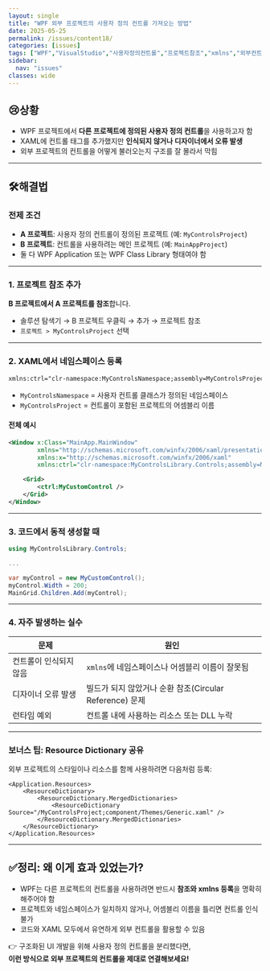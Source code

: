 ```yaml
---
layout: single
title: "WPF 외부 프로젝트의 사용자 정의 컨트롤 가져오는 방법"
date: 2025-05-25
permalink: /issues/content18/
categories: [issues]
tags: ["WPF","VisualStudio","사용자정의컨트롤","프로젝트참조","xmlns","외부컨트롤","리소스공유"]
sidebar:
  nav: "issues"
classes: wide
---
```


## 😢**상황**
* WPF 프로젝트에서 **다른 프로젝트에 정의된 사용자 정의 컨트롤**을 사용하고자 함  
* XAML에 컨트롤 태그를 추가했지만 **인식되지 않거나 디자이너에서 오류 발생**  
* 외부 프로젝트의 컨트롤을 어떻게 불러오는지 구조를 잘 몰라서 막힘

***

## 🛠️**해결법**

### 전제 조건

- **A 프로젝트**: 사용자 정의 컨트롤이 정의된 프로젝트 (예: `MyControlsProject`)
- **B 프로젝트**: 컨트롤을 사용하려는 메인 프로젝트 (예: `MainAppProject`)
- 둘 다 WPF Application 또는 WPF Class Library 형태여야 함

---

### 1. **프로젝트 참조 추가**

**B 프로젝트에서 A 프로젝트를 참조**합니다.

- 솔루션 탐색기 → B 프로젝트 우클릭 → 추가 → 프로젝트 참조
- `프로젝트 > MyControlsProject` 선택

---

### 2. **XAML에서 네임스페이스 등록**

```xml
xmlns:ctrl="clr-namespace:MyControlsNamespace;assembly=MyControlsProject"
```

- `MyControlsNamespace` = 사용자 컨트롤 클래스가 정의된 네임스페이스
- `MyControlsProject` = 컨트롤이 포함된 프로젝트의 어셈블리 이름

#### 전체 예시

```xml
<Window x:Class="MainApp.MainWindow"
        xmlns="http://schemas.microsoft.com/winfx/2006/xaml/presentation"
        xmlns:x="http://schemas.microsoft.com/winfx/2006/xaml"
        xmlns:ctrl="clr-namespace:MyControlsLibrary.Controls;assembly=MyControlsLibrary">

    <Grid>
        <ctrl:MyCustomControl />
    </Grid>
</Window>
```

---

### 3. 코드에서 동적 생성할 때

```csharp
using MyControlsLibrary.Controls;

...

var myControl = new MyCustomControl();
myControl.Width = 200;
MainGrid.Children.Add(myControl);
```

---

### 4. 자주 발생하는 실수

| 문제 | 원인 |
|------|------|
| 컨트롤이 인식되지 않음 | `xmlns`에 네임스페이스나 어셈블리 이름이 잘못됨 |
| 디자이너 오류 발생 | 빌드가 되지 않았거나 순환 참조(Circular Reference) 문제 |
| 런타임 예외 | 컨트롤 내에 사용하는 리소스 또는 DLL 누락 |

---

### 보너스 팁: Resource Dictionary 공유

외부 프로젝트의 스타일이나 리소스를 함께 사용하려면 다음처럼 등록:

```xaml
<Application.Resources>
    <ResourceDictionary>
        <ResourceDictionary.MergedDictionaries>
            <ResourceDictionary Source="/MyControlsProject;component/Themes/Generic.xaml" />
        </ResourceDictionary.MergedDictionaries>
    </ResourceDictionary>
</Application.Resources>
```

---

## ✅**정리: 왜 이게 효과 있었는가?**

* WPF는 다른 프로젝트의 컨트롤을 사용하려면 반드시 **참조와 xmlns 등록**을 명확히 해주어야 함
* 프로젝트와 네임스페이스가 일치하지 않거나, 어셈블리 이름을 틀리면 컨트롤 인식 불가
* 코드와 XAML 모두에서 유연하게 외부 컨트롤을 활용할 수 있음

👉 구조화된 UI 개발을 위해 사용자 정의 컨트롤을 분리했다면,  
**이런 방식으로 외부 프로젝트의 컨트롤을 제대로 연결해보세요!**

